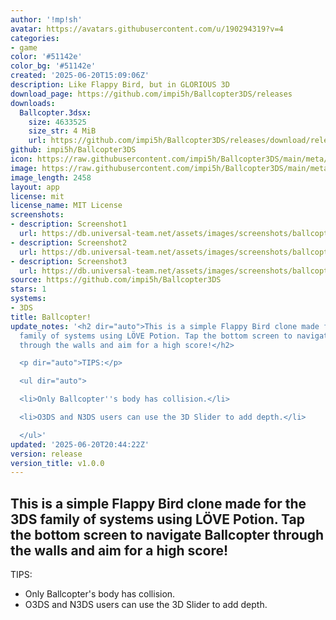 ```yaml
---
author: '!mp!sh'
avatar: https://avatars.githubusercontent.com/u/190294319?v=4
categories:
- game
color: '#51142e'
color_bg: '#51142e'
created: '2025-06-20T15:09:06Z'
description: Like Flappy Bird, but in GLORIOUS 3D
download_page: https://github.com/impi5h/Ballcopter3DS/releases
downloads:
  Ballcopter.3dsx:
    size: 4633525
    size_str: 4 MiB
    url: https://github.com/impi5h/Ballcopter3DS/releases/download/release/Ballcopter.3dsx
github: impi5h/Ballcopter3DS
icon: https://raw.githubusercontent.com/impi5h/Ballcopter3DS/main/meta/icon.png
image: https://raw.githubusercontent.com/impi5h/Ballcopter3DS/main/meta/logo.png
image_length: 2458
layout: app
license: mit
license_name: MIT License
screenshots:
- description: Screenshot1
  url: https://db.universal-team.net/assets/images/screenshots/ballcopter/screenshot1.png
- description: Screenshot2
  url: https://db.universal-team.net/assets/images/screenshots/ballcopter/screenshot2.png
- description: Screenshot3
  url: https://db.universal-team.net/assets/images/screenshots/ballcopter/screenshot3.png
source: https://github.com/impi5h/Ballcopter3DS
stars: 1
systems:
- 3DS
title: Ballcopter!
update_notes: '<h2 dir="auto">This is a simple Flappy Bird clone made for the 3DS
  family of systems using LÖVE Potion. Tap the bottom screen to navigate Ballcopter
  through the walls and aim for a high score!</h2>

  <p dir="auto">TIPS:</p>

  <ul dir="auto">

  <li>Only Ballcopter''s body has collision.</li>

  <li>O3DS and N3DS users can use the 3D Slider to add depth.</li>

  </ul>'
updated: '2025-06-20T20:44:22Z'
version: release
version_title: v1.0.0
---
```

This is a simple Flappy Bird clone made for the 3DS family of systems using LÖVE Potion. Tap the bottom screen to navigate Ballcopter through the walls and aim for a high score!
---------------------------------
TIPS:
- Only Ballcopter's body has collision.
- O3DS and N3DS users can use the 3D Slider to add depth.
